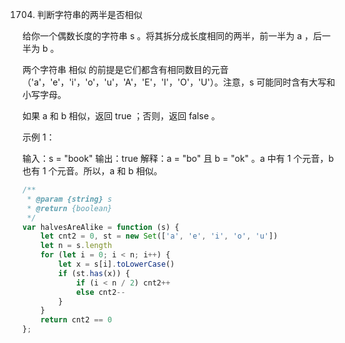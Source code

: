 1704. 判断字符串的两半是否相似

给你一个偶数长度的字符串 s 。将其拆分成长度相同的两半，前一半为 a ，后一半为 b 。

两个字符串 相似 的前提是它们都含有相同数目的元音（'a'，'e'，'i'，'o'，'u'，'A'，'E'，'I'，'O'，'U'）。注意，s 可能同时含有大写和小写字母。

如果 a 和 b 相似，返回 true ；否则，返回 false 。

 

示例 1：

输入：s = "book"
输出：true
解释：a = "bo" 且 b = "ok" 。a 中有 1 个元音，b 也有 1 个元音。所以，a 和 b 相似。
```js
/**
 * @param {string} s
 * @return {boolean}
 */
var halvesAreAlike = function (s) {
    let cnt2 = 0, st = new Set(['a', 'e', 'i', 'o', 'u'])
    let n = s.length
    for (let i = 0; i < n; i++) {
        let x = s[i].toLowerCase()
        if (st.has(x)) {
            if (i < n / 2) cnt2++
            else cnt2--
        }
    }
    return cnt2 == 0
};